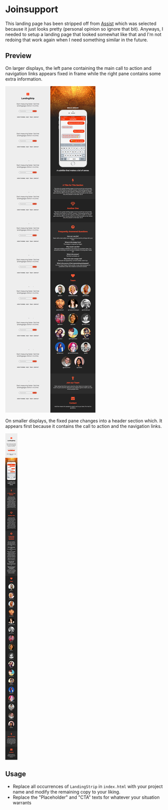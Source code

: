 # Joinsupport

This landing page has been stripped off from [Assist](http://joinassist.com)
which was selected because it just looks pretty (personal opinion so ignore
that bit). Anyways, I needed to setup a landing page that looked somewhat like
that and I'm not redoing that work again when I need something similar in the 
future.

## Preview

On larger displays, the left pane containing the main call to action and 
navigation links appears fixed in frame while the right pane contains some
extra information.

![Large preview](preview-large.png)

On smaller displays, the fixed pane changes into a header section which. It 
appears first because it contains the call to action and the navigation links.

![Mobile preview](preview-small.png)

## Usage

 - Replace all occurrences of `LandingStrip` in `index.html` with your project
 name and modify the remaining copy to your liking.
 - Replace the "Placeholder" and "CTA" texts for whatever your situation warrants
